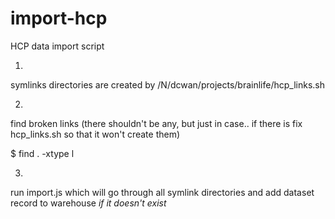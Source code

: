 # import-hcp
HCP data import script

1. 

symlinks directories are created by /N/dcwan/projects/brainlife/hcp_links.sh

2. 

find broken links (there shouldn't be any, but just in case.. if there is fix hcp_links.sh so that it won't create them)

$ find . -xtype l

3. 

run import.js which will go through all symlink directories and add dataset record to warehouse *if it doesn't exist*

